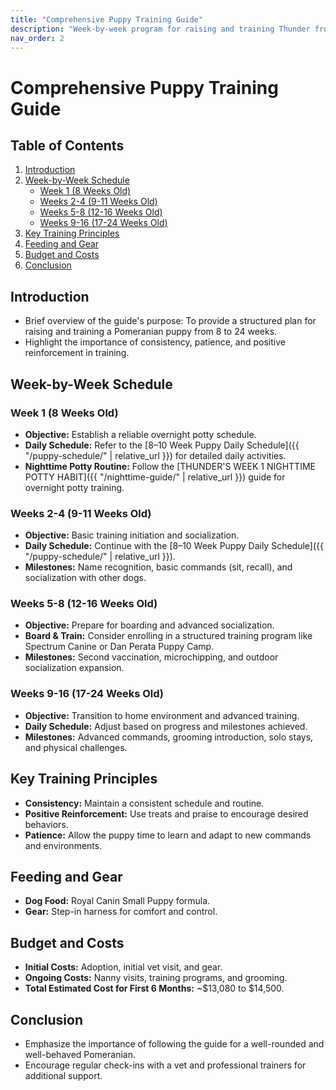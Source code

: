 ```yaml
---
title: "Comprehensive Puppy Training Guide"
description: "Week-by-week program for raising and training Thunder from 8–24 weeks"
nav_order: 2
---
```


# Comprehensive Puppy Training Guide

## Table of Contents
1. [Introduction](#introduction)
2. [Week-by-Week Schedule](#week-by-week-schedule)
   - [Week 1 (8 Weeks Old)](#week-1-8-weeks-old)
   - [Weeks 2-4 (9-11 Weeks Old)](#weeks-2-4-9-11-weeks-old)
   - [Weeks 5-8 (12-16 Weeks Old)](#weeks-5-8-12-16-weeks-old)
   - [Weeks 9-16 (17-24 Weeks Old)](#weeks-9-16-17-24-weeks-old)
3. [Key Training Principles](#key-training-principles)
4. [Feeding and Gear](#feeding-and-gear)
5. [Budget and Costs](#budget-and-costs)
6. [Conclusion](#conclusion)

## Introduction
- Brief overview of the guide's purpose: To provide a structured plan for raising and training a Pomeranian puppy from 8 to 24 weeks.
- Highlight the importance of consistency, patience, and positive reinforcement in training.

## Week-by-Week Schedule

### Week 1 (8 Weeks Old)
- **Objective:** Establish a reliable overnight potty schedule.
- **Daily Schedule:** Refer to the [8–10 Week Puppy Daily Schedule]({{ "/puppy-schedule/" | relative_url }}) for detailed daily activities.
- **Nighttime Potty Routine:** Follow the [THUNDER'S WEEK 1 NIGHTTIME POTTY HABIT]({{ "/nighttime-guide/" | relative_url }}) guide for overnight potty training.

### Weeks 2-4 (9-11 Weeks Old)
- **Objective:** Basic training initiation and socialization.
- **Daily Schedule:** Continue with the [8–10 Week Puppy Daily Schedule]({{ "/puppy-schedule/" | relative_url }}).
- **Milestones:** Name recognition, basic commands (sit, recall), and socialization with other dogs.

### Weeks 5-8 (12-16 Weeks Old)
- **Objective:** Prepare for boarding and advanced socialization.
- **Board & Train:** Consider enrolling in a structured training program like Spectrum Canine or Dan Perata Puppy Camp.
- **Milestones:** Second vaccination, microchipping, and outdoor socialization expansion.

### Weeks 9-16 (17-24 Weeks Old)
- **Objective:** Transition to home environment and advanced training.
- **Daily Schedule:** Adjust based on progress and milestones achieved.
- **Milestones:** Advanced commands, grooming introduction, solo stays, and physical challenges.

## Key Training Principles
- **Consistency:** Maintain a consistent schedule and routine.
- **Positive Reinforcement:** Use treats and praise to encourage desired behaviors.
- **Patience:** Allow the puppy time to learn and adapt to new commands and environments.

## Feeding and Gear
- **Dog Food:** Royal Canin Small Puppy formula.
- **Gear:** Step-in harness for comfort and control.

## Budget and Costs
- **Initial Costs:** Adoption, initial vet visit, and gear.
- **Ongoing Costs:** Nanny visits, training programs, and grooming.
- **Total Estimated Cost for First 6 Months:** ~$13,080 to $14,500.

## Conclusion
- Emphasize the importance of following the guide for a well-rounded and well-behaved Pomeranian.
- Encourage regular check-ins with a vet and professional trainers for additional support. 